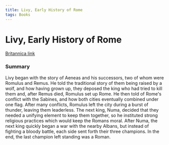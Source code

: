 ```yaml
---
title: Livy, Early History of Rome
tags: Books
---
```


# Livy, Early History of Rome
[Britannica link](https://www.britannica.com/biography/Livy)

### Summary
Livy began with the story of Aeneas and his successors, two of whom were Romulus and Remus. He told the traditional story of them being raised by a wolf, and how having grown up, they deposed the king who had tried to kill them and, after Remus died, Romulus set up Rome. He then told of Rome's conflict with the Sabines, and how both cities eventually combined under one flag. After many conflicts, Romulus left the city during a burst of thunder, leaving them leaderless. The next king, Numa, decided that they needed a unifying element to keep them together, so he instituted strong religious practices which would keep the Romans moral. After Numa, the next king quickly began a war with the nearby Albans, but instead of fighting a bloody battle, each side sent forth their three champions. In the end, the last champion left standing was a Roman.